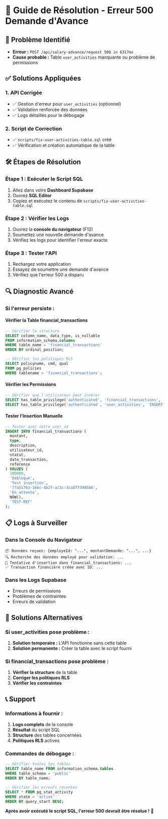 # 🔧 Guide de Résolution - Erreur 500 Demande d'Avance

## 🚨 **Problème Identifié**
- **Erreur :** `POST /api/salary-advance/request 500 in 6317ms`
- **Cause probable :** Table `user_activities` manquante ou problème de permissions

## ✅ **Solutions Appliquées**

### 1. **API Corrigée**
- ✅ Gestion d'erreur pour `user_activities` (optionnel)
- ✅ Validation renforcée des données
- ✅ Logs détaillés pour le débogage

### 2. **Script de Correction**
- ✅ `scripts/fix-user-activities-table.sql` créé
- ✅ Vérification et création automatique de la table

## 🛠️ **Étapes de Résolution**

### **Étape 1 : Exécuter le Script SQL**
1. Allez dans votre **Dashboard Supabase**
2. Ouvrez **SQL Editor**
3. Copiez et exécutez le contenu de `scripts/fix-user-activities-table.sql`

### **Étape 2 : Vérifier les Logs**
1. Ouvrez la **console du navigateur** (F12)
2. Soumettez une nouvelle demande d'avance
3. Vérifiez les logs pour identifier l'erreur exacte

### **Étape 3 : Tester l'API**
1. Rechargez votre application
2. Essayez de soumettre une demande d'avance
3. Vérifiez que l'erreur 500 a disparu

## 🔍 **Diagnostic Avancé**

### **Si l'erreur persiste :**

#### **Vérifier la Table financial_transactions**
```sql
-- Vérifier la structure
SELECT column_name, data_type, is_nullable 
FROM information_schema.columns 
WHERE table_name = 'financial_transactions'
ORDER BY ordinal_position;

-- Vérifier les politiques RLS
SELECT policyname, cmd, qual 
FROM pg_policies 
WHERE tablename = 'financial_transactions';
```

#### **Vérifier les Permissions**
```sql
-- Vérifier que l'utilisateur peut insérer
SELECT has_table_privilege('authenticated', 'financial_transactions', 'INSERT');
SELECT has_table_privilege('authenticated', 'user_activities', 'INSERT');
```

#### **Tester l'Insertion Manuelle**
```sql
-- Tester avec votre user_id
INSERT INTO financial_transactions (
  montant,
  type,
  description,
  utilisateur_id,
  statut,
  date_transaction,
  reference
) VALUES (
  100000,
  'Débloqué',
  'Test insertion',
  '77a51763-16bc-4b2f-ac3c-3ca8f73945b6',
  'En attente',
  NOW(),
  'TEST-REF'
);
```

## 📋 **Logs à Surveiller**

### **Dans la Console du Navigateur**
```
📦 Données reçues: {employeId: "...", montantDemande: "...", ...}
🔍 Recherche des données employé pour validation: ...
💾 Tentative d'insertion dans financial_transactions: ...
✅ Transaction financière créée avec ID: ...
```

### **Dans les Logs Supabase**
- Erreurs de permissions
- Problèmes de contraintes
- Erreurs de validation

## 🚀 **Solutions Alternatives**

### **Si user_activities pose problème :**
1. **Solution temporaire :** L'API fonctionne sans cette table
2. **Solution permanente :** Créer la table avec le script fourni

### **Si financial_transactions pose problème :**
1. **Vérifier la structure** de la table
2. **Corriger les politiques RLS**
3. **Vérifier les contraintes**

## 📞 **Support**

### **Informations à fournir :**
1. **Logs complets** de la console
2. **Résultat** du script SQL
3. **Structure** des tables concernées
4. **Politiques RLS** actives

### **Commandes de débogage :**
```sql
-- Vérifier toutes les tables
SELECT table_name FROM information_schema.tables 
WHERE table_schema = 'public' 
ORDER BY table_name;

-- Vérifier les erreurs récentes
SELECT * FROM pg_stat_activity 
WHERE state = 'active' 
ORDER BY query_start DESC;
```

**Après avoir exécuté le script SQL, l'erreur 500 devrait être résolue !** 🎉 